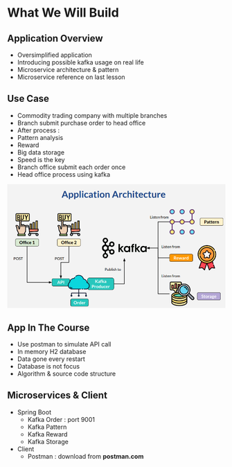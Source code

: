 # What We Will Build

## Application Overview

* Oversimplified application
* Introducing possible kafka usage on real life
* Microservice architecture & pattern
* Microservice reference on last lesson

## Use Case

* Commodity trading company with multiple
branches
* Branch submit purchase order to head office
* After process :
* Pattern analysis
* Reward
* Big data storage
* Speed is the key
* Branch office submit each order once
* Head office process using kafka

![img.png](img.png)


## App In The Course
* Use postman to simulate API call
* In memory H2 database
* Data gone every restart
* Database is not focus
* Algorithm & source code structure

## Microservices & Client

* Spring Boot
  * Kafka Order : port 9001
  * Kafka Pattern
  * Kafka Reward
  * Kafka Storage
* Client
  * Postman : download from **postman.com**